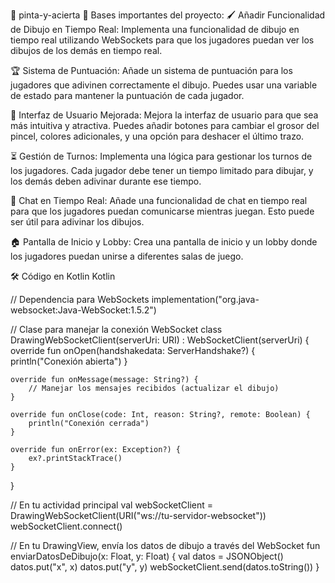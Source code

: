 🎨 pinta-y-acierta
📌 Bases importantes del proyecto:
🖌️ Añadir Funcionalidad de Dibujo en Tiempo Real:
Implementa una funcionalidad de dibujo en tiempo real utilizando WebSockets para que los jugadores puedan ver los dibujos de los demás en tiempo real.

🏆 Sistema de Puntuación:
Añade un sistema de puntuación para los jugadores que adivinen correctamente el dibujo. Puedes usar una variable de estado para mantener la puntuación de cada jugador.

🎨 Interfaz de Usuario Mejorada:
Mejora la interfaz de usuario para que sea más intuitiva y atractiva. Puedes añadir botones para cambiar el grosor del pincel, colores adicionales, y una opción para deshacer el último trazo.

⏳ Gestión de Turnos:
Implementa una lógica para gestionar los turnos de los jugadores. Cada jugador debe tener un tiempo limitado para dibujar, y los demás deben adivinar durante ese tiempo.

💬 Chat en Tiempo Real:
Añade una funcionalidad de chat en tiempo real para que los jugadores puedan comunicarse mientras juegan. Esto puede ser útil para adivinar los dibujos.

🏠 Pantalla de Inicio y Lobby:
Crea una pantalla de inicio y un lobby donde los jugadores puedan unirse a diferentes salas de juego.

🛠️ Código en Kotlin
Kotlin

// Dependencia para WebSockets
implementation("org.java-websocket:Java-WebSocket:1.5.2")

// Clase para manejar la conexión WebSocket
class DrawingWebSocketClient(serverUri: URI) : WebSocketClient(serverUri) {
    override fun onOpen(handshakedata: ServerHandshake?) {
        println("Conexión abierta")
    }

    override fun onMessage(message: String?) {
        // Manejar los mensajes recibidos (actualizar el dibujo)
    }

    override fun onClose(code: Int, reason: String?, remote: Boolean) {
        println("Conexión cerrada")
    }

    override fun onError(ex: Exception?) {
        ex?.printStackTrace()
    }
}

// En tu actividad principal
val webSocketClient = DrawingWebSocketClient(URI("ws://tu-servidor-websocket"))
webSocketClient.connect()

// En tu DrawingView, envía los datos de dibujo a través del WebSocket
fun enviarDatosDeDibujo(x: Float, y: Float) {
    val datos = JSONObject()
    datos.put("x", x)
    datos.put("y", y)
    webSocketClient.send(datos.toString())
}
